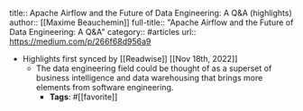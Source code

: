 title:: Apache Airflow and the Future of Data Engineering: A Q&A (highlights)
author:: [[Maxime Beauchemin]]
full-title:: "Apache Airflow and the Future of Data Engineering: A Q&A"
category:: #articles
url:: https://medium.com/p/266f68d956a9

- Highlights first synced by [[Readwise]] [[Nov 18th, 2022]]
	- The data engineering field could be thought of as a superset of business intelligence and data warehousing that brings more elements from software engineering.
		- **Tags**: #[[favorite]]